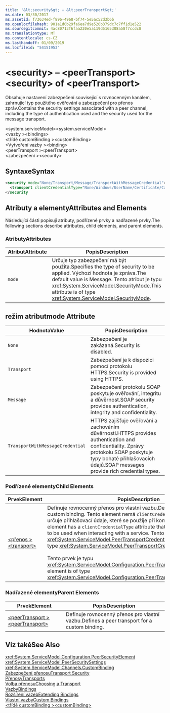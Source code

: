 ```yaml
---
title: '&lt;security&gt; – &lt;peerTransport&gt;'
ms.date: 03/30/2017
ms.assetid: f73634ed-f896-4968-bf74-5e5ac52d3b6b
ms.openlocfilehash: 901a1d0b29fa6ea7d9e520b379dc7c7ff1d1e522
ms.sourcegitcommit: 4ac80713f6faa220e5a119d5165308a58f7ccdc8
ms.translationtype: MT
ms.contentlocale: cs-CZ
ms.lasthandoff: 01/09/2019
ms.locfileid: "54151953"
---
```

# <a name="ltsecuritygt-of-ltpeertransportgt"></a><span data-ttu-id="76ddf-102">&lt;security&gt; – &lt;peerTransport&gt;</span><span class="sxs-lookup"><span data-stu-id="76ddf-102">&lt;security&gt; of &lt;peerTransport&gt;</span></span>
<span data-ttu-id="76ddf-103">Obsahuje nastavení zabezpečení související s rovnocenným kanálem, zahrnující typ použitého ověřování a zabezpečení pro přenos zpráv.</span><span class="sxs-lookup"><span data-stu-id="76ddf-103">Contains the security settings associated with a peer channel, including the type of authentication used and the security used for the message transport.</span></span>  
  
 <span data-ttu-id="76ddf-104">\<system.serviceModel></span><span class="sxs-lookup"><span data-stu-id="76ddf-104">\<system.serviceModel></span></span>  
<span data-ttu-id="76ddf-105">\<vazby ></span><span class="sxs-lookup"><span data-stu-id="76ddf-105">\<bindings></span></span>  
<span data-ttu-id="76ddf-106">\<třídě customBinding ></span><span class="sxs-lookup"><span data-stu-id="76ddf-106">\<customBinding></span></span>  
<span data-ttu-id="76ddf-107">\<Vytvoření vazby ></span><span class="sxs-lookup"><span data-stu-id="76ddf-107">\<binding></span></span>  
<span data-ttu-id="76ddf-108">\<peerTransport ></span><span class="sxs-lookup"><span data-stu-id="76ddf-108">\<peerTransport></span></span>  
<span data-ttu-id="76ddf-109">\<zabezpečení ></span><span class="sxs-lookup"><span data-stu-id="76ddf-109">\<security></span></span>  
  
## <a name="syntax"></a><span data-ttu-id="76ddf-110">Syntaxe</span><span class="sxs-lookup"><span data-stu-id="76ddf-110">Syntax</span></span>  
  
```xml  
<security mode="None/Transport/Message/TransportWithMessageCredential">
  <transport clientCredentialType="None/Windows/UserName/Certificate/CardSpace" />
</security
```  
  
## <a name="attributes-and-elements"></a><span data-ttu-id="76ddf-111">Atributy a elementy</span><span class="sxs-lookup"><span data-stu-id="76ddf-111">Attributes and Elements</span></span>  
 <span data-ttu-id="76ddf-112">Následující části popisují atributy, podřízené prvky a nadřazené prvky.</span><span class="sxs-lookup"><span data-stu-id="76ddf-112">The following sections describe attributes, child elements, and parent elements.</span></span>  
  
### <a name="attributes"></a><span data-ttu-id="76ddf-113">Atributy</span><span class="sxs-lookup"><span data-stu-id="76ddf-113">Attributes</span></span>  
  
|<span data-ttu-id="76ddf-114">Atribut</span><span class="sxs-lookup"><span data-stu-id="76ddf-114">Attribute</span></span>|<span data-ttu-id="76ddf-115">Popis</span><span class="sxs-lookup"><span data-stu-id="76ddf-115">Description</span></span>|  
|---------------|-----------------|  
|`mode`|<span data-ttu-id="76ddf-116">Určuje typ zabezpečení má být použita.</span><span class="sxs-lookup"><span data-stu-id="76ddf-116">Specifies the type of security to be applied.</span></span> <span data-ttu-id="76ddf-117">Výchozí hodnota je zpráva.</span><span class="sxs-lookup"><span data-stu-id="76ddf-117">The default value is Message.</span></span> <span data-ttu-id="76ddf-118">Tento atribut je typu <xref:System.ServiceModel.SecurityMode>.</span><span class="sxs-lookup"><span data-stu-id="76ddf-118">This attribute is of type <xref:System.ServiceModel.SecurityMode>.</span></span>|  
  
## <a name="mode-attribute"></a><span data-ttu-id="76ddf-119">režim atribut</span><span class="sxs-lookup"><span data-stu-id="76ddf-119">mode Attribute</span></span>  
  
|<span data-ttu-id="76ddf-120">Hodnota</span><span class="sxs-lookup"><span data-stu-id="76ddf-120">Value</span></span>|<span data-ttu-id="76ddf-121">Popis</span><span class="sxs-lookup"><span data-stu-id="76ddf-121">Description</span></span>|  
|-----------|-----------------|  
|`None`|<span data-ttu-id="76ddf-122">Zabezpečení je zakázaná.</span><span class="sxs-lookup"><span data-stu-id="76ddf-122">Security is disabled.</span></span>|  
|`Transport`|<span data-ttu-id="76ddf-123">Zabezpečení je k dispozici pomocí protokolu HTTPS.</span><span class="sxs-lookup"><span data-stu-id="76ddf-123">Security is provided using HTTPS.</span></span>|  
|`Message`|<span data-ttu-id="76ddf-124">Zabezpečení protokolu SOAP poskytuje ověřování, integritu a důvěrnost.</span><span class="sxs-lookup"><span data-stu-id="76ddf-124">SOAP security provides authentication, integrity and confidentiality.</span></span>|  
|`TransportWithMessageCredential`|<span data-ttu-id="76ddf-125">HTTPS zajišťuje ověřování a zachováním důvěrnosti.</span><span class="sxs-lookup"><span data-stu-id="76ddf-125">HTTPS provides authentication and confidentiality.</span></span> <span data-ttu-id="76ddf-126">Zprávy protokolu SOAP poskytuje typy bohaté přihlašovacích údajů.</span><span class="sxs-lookup"><span data-stu-id="76ddf-126">SOAP messages provide rich credential types.</span></span>|  
  
### <a name="child-elements"></a><span data-ttu-id="76ddf-127">Podřízené elementy</span><span class="sxs-lookup"><span data-stu-id="76ddf-127">Child Elements</span></span>  
  
|<span data-ttu-id="76ddf-128">Prvek</span><span class="sxs-lookup"><span data-stu-id="76ddf-128">Element</span></span>|<span data-ttu-id="76ddf-129">Popis</span><span class="sxs-lookup"><span data-stu-id="76ddf-129">Description</span></span>|  
|-------------|-----------------|  
|[<span data-ttu-id="76ddf-130">\<přenos ></span><span class="sxs-lookup"><span data-stu-id="76ddf-130">\<transport></span></span>](../../../../../docs/framework/configure-apps/file-schema/wcf/transport-of-peertransport.md)|<span data-ttu-id="76ddf-131">Definuje rovnocenný přenos pro vlastní vazbu.</span><span class="sxs-lookup"><span data-stu-id="76ddf-131">Defines a peer transport for a custom binding.</span></span> <span data-ttu-id="76ddf-132">Tento element nemá `clientCredentialType` atribut, který určuje přihlašovací údaje, které se použije při komunikaci se službou.</span><span class="sxs-lookup"><span data-stu-id="76ddf-132">This element has a `clientCredentialType` attribute that specifies the credentials to be used when interacting with a service.</span></span> <span data-ttu-id="76ddf-133">Tento atribut je typu <xref:System.ServiceModel.PeerTransportCredentialType>.</span><span class="sxs-lookup"><span data-stu-id="76ddf-133">This attribute is of type <xref:System.ServiceModel.PeerTransportCredentialType>.</span></span><br /><br /> <span data-ttu-id="76ddf-134">Tento prvek je typu <xref:System.ServiceModel.Configuration.PeerTransportSecurityElement>.</span><span class="sxs-lookup"><span data-stu-id="76ddf-134">This element is of type <xref:System.ServiceModel.Configuration.PeerTransportSecurityElement>.</span></span>|  
  
### <a name="parent-elements"></a><span data-ttu-id="76ddf-135">Nadřazené elementy</span><span class="sxs-lookup"><span data-stu-id="76ddf-135">Parent Elements</span></span>  
  
|<span data-ttu-id="76ddf-136">Prvek</span><span class="sxs-lookup"><span data-stu-id="76ddf-136">Element</span></span>|<span data-ttu-id="76ddf-137">Popis</span><span class="sxs-lookup"><span data-stu-id="76ddf-137">Description</span></span>|  
|-------------|-----------------|  
|[<span data-ttu-id="76ddf-138">\<peerTransport ></span><span class="sxs-lookup"><span data-stu-id="76ddf-138">\<peerTransport></span></span>](../../../../../docs/framework/configure-apps/file-schema/wcf/peertransport.md)|<span data-ttu-id="76ddf-139">Definuje rovnocenný přenos pro vlastní vazbu.</span><span class="sxs-lookup"><span data-stu-id="76ddf-139">Defines a peer transport for a custom binding.</span></span>|  
  
## <a name="see-also"></a><span data-ttu-id="76ddf-140">Viz také</span><span class="sxs-lookup"><span data-stu-id="76ddf-140">See Also</span></span>  
 <xref:System.ServiceModel.Configuration.PeerSecurityElement>  
 <xref:System.ServiceModel.PeerSecuritySettings>  
 <xref:System.ServiceModel.Channels.CustomBinding>  
 [<span data-ttu-id="76ddf-141">Zabezpečení přenosu</span><span class="sxs-lookup"><span data-stu-id="76ddf-141">Transport Security</span></span>](../../../../../docs/framework/wcf/feature-details/transport-security.md)  
 [<span data-ttu-id="76ddf-142">Přenosy</span><span class="sxs-lookup"><span data-stu-id="76ddf-142">Transports</span></span>](../../../../../docs/framework/wcf/feature-details/transports.md)  
 [<span data-ttu-id="76ddf-143">Volba přenosu</span><span class="sxs-lookup"><span data-stu-id="76ddf-143">Choosing a Transport</span></span>](../../../../../docs/framework/wcf/feature-details/choosing-a-transport.md)  
 [<span data-ttu-id="76ddf-144">Vazby</span><span class="sxs-lookup"><span data-stu-id="76ddf-144">Bindings</span></span>](../../../../../docs/framework/wcf/bindings.md)  
 [<span data-ttu-id="76ddf-145">Rozšíření vazeb</span><span class="sxs-lookup"><span data-stu-id="76ddf-145">Extending Bindings</span></span>](../../../../../docs/framework/wcf/extending/extending-bindings.md)  
 [<span data-ttu-id="76ddf-146">Vlastní vazby</span><span class="sxs-lookup"><span data-stu-id="76ddf-146">Custom Bindings</span></span>](../../../../../docs/framework/wcf/extending/custom-bindings.md)  
 [<span data-ttu-id="76ddf-147">\<třídě customBinding ></span><span class="sxs-lookup"><span data-stu-id="76ddf-147">\<customBinding></span></span>](../../../../../docs/framework/configure-apps/file-schema/wcf/custombinding.md)
